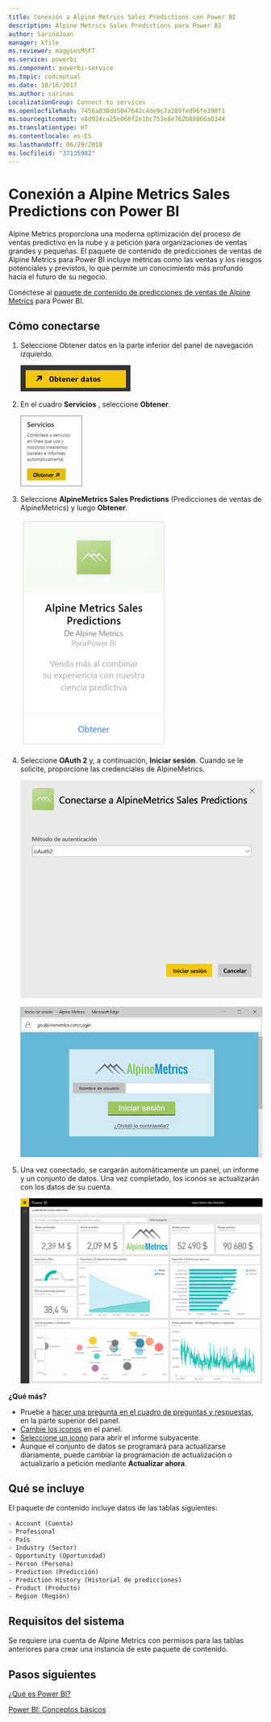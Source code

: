 ```yaml
---
title: Conexión a Alpine Metrics Sales Predictions con Power BI
description: Alpine Metrics Sales Predictions para Power BI
author: SarinaJoan
manager: kfile
ms.reviewer: maggiesMSFT
ms.service: powerbi
ms.component: powerbi-service
ms.topic: conceptual
ms.date: 10/16/2017
ms.author: sarinas
LocalizationGroup: Connect to services
ms.openlocfilehash: 7456a030dd5047642c4de9c7a289fed96fe390f1
ms.sourcegitcommit: e8d924ca25e060f2e1bc753e8e762b88066a0344
ms.translationtype: HT
ms.contentlocale: es-ES
ms.lasthandoff: 06/29/2018
ms.locfileid: "37135982"
---
```

# <a name="connect-to-alpine-metrics-sales-predictions-with-power-bi"></a>Conexión a Alpine Metrics Sales Predictions con Power BI
Alpine Metrics proporciona una moderna optimización del proceso de ventas predictivo en la nube y a petición para organizaciones de ventas grandes y pequeñas. El paquete de contenido de predicciones de ventas de Alpine Metrics para Power BI incluye métricas como las ventas y los riesgos potenciales y previstos, lo que permite un conocimiento más profundo hacia el futuro de su negocio. 

Conéctese al [paquete de contenido de predicciones de ventas de Alpine Metrics](https://app.powerbi.com/getdata/services/alpine-metrics) para Power BI.

## <a name="how-to-connect"></a>Cómo conectarse
1. Seleccione Obtener datos en la parte inferior del panel de navegación izquierdo.  
   
    ![](media/service-connect-to-alpine-metrics/getdata.png)
2. En el cuadro **Servicios** , seleccione **Obtener**.  
   
    ![](media/service-connect-to-alpine-metrics/services.png)
3. Seleccione **AlpineMetrics Sales Predictions** (Predicciones de ventas de AlpineMetrics) y luego **Obtener**.  
   
    ![](media/service-connect-to-alpine-metrics/alpine.png)
4. Seleccione **OAuth 2** y, a continuación, **Iniciar sesión**. Cuando se le solicite, proporcione las credenciales de AlpineMetrics.
   
    ![](media/service-connect-to-alpine-metrics/creds.png)
   
    ![](media/service-connect-to-alpine-metrics/creds2.png)
5. Una vez conectado, se cargarán automáticamente un panel, un informe y un conjunto de datos. Una vez completado, los iconos se actualizarán con los datos de su cuenta.
   
    ![](media/service-connect-to-alpine-metrics/dashboard.png)

**¿Qué más?**

* Pruebe a [hacer una pregunta en el cuadro de preguntas y respuestas](power-bi-q-and-a.md), en la parte superior del panel.
* [Cambie los iconos](service-dashboard-edit-tile.md) en el panel.
* [Seleccione un icono](service-dashboard-tiles.md) para abrir el informe subyacente.
* Aunque el conjunto de datos se programará para actualizarse diariamente, puede cambiar la programación de actualización o actualizarlo a petición mediante **Actualizar ahora**.

## <a name="whats-included"></a>Qué se incluye
El paquete de contenido incluye datos de las tablas siguientes:  

    - Account (Cuenta)    
    - Profesional    
    - País    
    - Industry (Sector)    
    - Opportunity (Oportunidad)  
    - Person (Persona)  
    - Prediction (Predicción)    
    - Prediction History (Historial de predicciones)    
    - Product (Producto)  
    - Region (Región)    

## <a name="system-requirements"></a>Requisitos del sistema
Se requiere una cuenta de Alpine Metrics con permisos para las tablas anteriores para crear una instancia de este paquete de contenido.

## <a name="next-steps"></a>Pasos siguientes
[¿Qué es Power BI?](power-bi-overview.md)

[Power BI: Conceptos básicos](service-basic-concepts.md)

